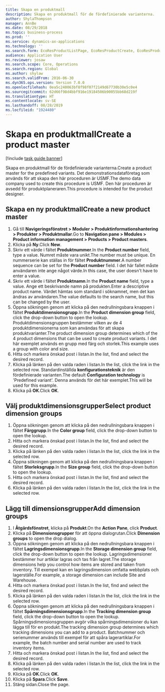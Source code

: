 ```yaml
---
title: Skapa en produktmall
description: Skapa en produktmall för de fördefinierade varianterna.
author: ShylaThompson
manager: AnnBe
ms.date: 08/29/2018
ms.topic: business-process
ms.prod: ''
ms.service: dynamics-ax-applications
ms.technology: ''
ms.search.form: EcoResProductListPage, EcoResProductCreate, EcoResProductDetails, EcoResProductInventoryDimensionGroups
audience: Application User
ms.reviewer: josaw
ms.search.scope: Core, Operations
ms.search.region: Global
ms.author: shylaw
ms.search.validFrom: 2016-06-30
ms.dyn365.ops.version: Version 7.0.0
ms.openlocfilehash: 0ea5c240063bf8f98f07f2149d67730b30e5c0e4
ms.sourcegitcommit: 62d66f98d4bbf916e19184506b90055bb68d219f
ms.translationtype: HT
ms.contentlocale: sv-SE
ms.lasthandoff: 08/28/2019
ms.locfileid: "1924480"
---
```

# <a name="create-a-product-master"></a><span data-ttu-id="ab084-103">Skapa en produktmall</span><span class="sxs-lookup"><span data-stu-id="ab084-103">Create a product master</span></span>

[!include [task guide banner](../../includes/task-guide-banner.md)]

<span data-ttu-id="ab084-104">Skapa en produktmall för de fördefinierade varianterna.</span><span class="sxs-lookup"><span data-stu-id="ab084-104">Create a product master for the predefined variants.</span></span> <span data-ttu-id="ab084-105">Det demonstrationsdataföretag som används för att skapa den här proceduren är USMF.</span><span class="sxs-lookup"><span data-stu-id="ab084-105">The demo data company used to create this procedure is USMF.</span></span> <span data-ttu-id="ab084-106">Den här proceduren är avsedd för produktplaneraren.</span><span class="sxs-lookup"><span data-stu-id="ab084-106">This procedure is intended for the product designer.</span></span>


## <a name="create-a-new-product-master"></a><span data-ttu-id="ab084-107">Skapa en ny produktmall</span><span class="sxs-lookup"><span data-stu-id="ab084-107">Create a new product master</span></span>
1. <span data-ttu-id="ab084-108">Gå till **Navigeringsfönstret > Moduler > Produktinformationshantering > Produkter > Produktmallar**.</span><span class="sxs-lookup"><span data-stu-id="ab084-108">Go to **Navigation pane > Modules > Product information management > Products > Product masters**.</span></span>
2. <span data-ttu-id="ab084-109">Klicka på **Ny**.</span><span class="sxs-lookup"><span data-stu-id="ab084-109">Click **New**.</span></span>
3. <span data-ttu-id="ab084-110">Skriv ett värde i fältet **Produktnummer**.</span><span class="sxs-lookup"><span data-stu-id="ab084-110">In the **Product number** field, type a value.</span></span> <span data-ttu-id="ab084-111">Numret måste vara unikt.</span><span class="sxs-lookup"><span data-stu-id="ab084-111">The number must be unique.</span></span> <span data-ttu-id="ab084-112">En nummerserie kan ställas in för fältet **Produktnummer**.</span><span class="sxs-lookup"><span data-stu-id="ab084-112">A number sequence can be set for the **Product number** field.</span></span> <span data-ttu-id="ab084-113">I det här fallet måste användaren inte ange något värde.</span><span class="sxs-lookup"><span data-stu-id="ab084-113">In this case, the user doesn't have to enter a value.</span></span>
4. <span data-ttu-id="ab084-114">Skriv ett värde i fältet **Produktnamn**.</span><span class="sxs-lookup"><span data-stu-id="ab084-114">In the **Product name** field, type a value.</span></span> <span data-ttu-id="ab084-115">Ange ett beskrivande namn på produkten.</span><span class="sxs-lookup"><span data-stu-id="ab084-115">Enter a descriptive product name.</span></span> <span data-ttu-id="ab084-116">Värdet hämtas som standard i söknamnet, men det kan ändras av användaren.</span><span class="sxs-lookup"><span data-stu-id="ab084-116">The value defaults to the search name, but this can be changed by the user.</span></span>
5. <span data-ttu-id="ab084-117">Öppna sökningen genom att klicka på den nedrullningsbara knappen i fältet **Produktdimensionsgrupp**.</span><span class="sxs-lookup"><span data-stu-id="ab084-117">In the **Product dimension group** field, click the drop-down button to open the lookup.</span></span> <span data-ttu-id="ab084-118">Produktdimensionsgruppen bestämmer vilken av de 4 produktdimensionerna som kan användas för att skapa produktvarianter.</span><span class="sxs-lookup"><span data-stu-id="ab084-118">The product dimension group determines which of the 4 product dimensions that can be used to create product variants.</span></span> <span data-ttu-id="ab084-119">I det här exemplet används en grupp med färg och storlek.</span><span class="sxs-lookup"><span data-stu-id="ab084-119">This example uses a group with color and size.</span></span>
6. <span data-ttu-id="ab084-120">Hitta och markera önskad post i listan.</span><span class="sxs-lookup"><span data-stu-id="ab084-120">In the list, find and select the desired record.</span></span>
7. <span data-ttu-id="ab084-121">Klicka på länken på den valda raden i listan.</span><span class="sxs-lookup"><span data-stu-id="ab084-121">In the list, click the link in the selected row.</span></span> <span data-ttu-id="ab084-122">Standardinställda **konfigurationsteknik** är den fördefinierade varianten.</span><span class="sxs-lookup"><span data-stu-id="ab084-122">The default **Configuration technology** is 'Predefined variant'.</span></span> <span data-ttu-id="ab084-123">Denna används för det här exemplet.</span><span class="sxs-lookup"><span data-stu-id="ab084-123">This will be used for this example.</span></span>
8. <span data-ttu-id="ab084-124">Klicka på **OK**.</span><span class="sxs-lookup"><span data-stu-id="ab084-124">Click **OK**.</span></span>

## <a name="select-product-dimension-groups"></a><span data-ttu-id="ab084-125">Välj produktdimensionsgrupper</span><span class="sxs-lookup"><span data-stu-id="ab084-125">Select product dimension groups</span></span>
1. <span data-ttu-id="ab084-126">Öppna sökningen genom att klicka på den nedrullningsbara knappen i fältet **Färggrupp**.</span><span class="sxs-lookup"><span data-stu-id="ab084-126">In the **Color group** field, click the drop-down button to open the lookup.</span></span>
2. <span data-ttu-id="ab084-127">Hitta och markera önskad post i listan.</span><span class="sxs-lookup"><span data-stu-id="ab084-127">In the list, find and select the desired record.</span></span>
3. <span data-ttu-id="ab084-128">Klicka på länken på den valda raden i listan.</span><span class="sxs-lookup"><span data-stu-id="ab084-128">In the list, click the link in the selected row.</span></span>
4. <span data-ttu-id="ab084-129">Öppna sökningen genom att klicka på den nedrullningsbara knappen i fältet **Storleksgrupp**.</span><span class="sxs-lookup"><span data-stu-id="ab084-129">In the **Size group** field, click the drop-down button to open the lookup.</span></span>
5. <span data-ttu-id="ab084-130">Hitta och markera önskad post i listan.</span><span class="sxs-lookup"><span data-stu-id="ab084-130">In the list, find and select the desired record.</span></span>
6. <span data-ttu-id="ab084-131">Klicka på länken på den valda raden i listan.</span><span class="sxs-lookup"><span data-stu-id="ab084-131">In the list, click the link in the selected row.</span></span>

## <a name="add-dimension-groups"></a><span data-ttu-id="ab084-132">Lägg till dimensionsgrupper</span><span class="sxs-lookup"><span data-stu-id="ab084-132">Add dimension groups</span></span>
1. <span data-ttu-id="ab084-133">I **Åtgärdsfönstret**, klicka på **Produkt**.</span><span class="sxs-lookup"><span data-stu-id="ab084-133">On the **Action Pane**, click **Product**.</span></span>
2. <span data-ttu-id="ab084-134">Klicka på **Dimensionsgrupper** för att öppna dialogrutan.</span><span class="sxs-lookup"><span data-stu-id="ab084-134">Click **Dimension groups** to open the drop dialog.</span></span>
3. <span data-ttu-id="ab084-135">Öppna sökningen genom att klicka på den nedrullningsbara knappen i fältet **Lagringsdimensionsgrupp**.</span><span class="sxs-lookup"><span data-stu-id="ab084-135">In the **Storage dimension group** field, click the drop-down button to open the lookup.</span></span> <span data-ttu-id="ab084-136">Lagringsdimensioner bestämmer hur artiklar lagras och tas från lagret.</span><span class="sxs-lookup"><span data-stu-id="ab084-136">The storage dimensions help you control how items are stored and taken from inventory.</span></span> <span data-ttu-id="ab084-137">Till exempel kan en lagringsdimension omfatta webbplats och lagerställe.</span><span class="sxs-lookup"><span data-stu-id="ab084-137">For example, a storage dimension can include Site and Warehouse.</span></span>
4. <span data-ttu-id="ab084-138">Hitta och markera önskad post i listan.</span><span class="sxs-lookup"><span data-stu-id="ab084-138">In the list, find and select the desired record.</span></span>
5. <span data-ttu-id="ab084-139">Klicka på länken på den valda raden i listan.</span><span class="sxs-lookup"><span data-stu-id="ab084-139">In the list, click the link in the selected row.</span></span>
6. <span data-ttu-id="ab084-140">Öppna sökningen genom att klicka på den nedrullningsbara knappen i fältet **Spårningsdimensionsgrupp**.</span><span class="sxs-lookup"><span data-stu-id="ab084-140">In the **Tracking dimension group** field, click the drop-down button to open the lookup.</span></span> <span data-ttu-id="ab084-141">Spårningsdimensionsgruppen avgör vilka spårningsdimensioner du kan lägga till för en produkt.</span><span class="sxs-lookup"><span data-stu-id="ab084-141">The tracking dimension group determines which tracking dimensions you can add to a product.</span></span> <span data-ttu-id="ab084-142">Batchnummer och serienummer används till exempel för att spåra lagerartiklar.</span><span class="sxs-lookup"><span data-stu-id="ab084-142">For example, the batch number and serial number are used to track inventory items.</span></span>
7. <span data-ttu-id="ab084-143">Hitta och markera önskad post i listan.</span><span class="sxs-lookup"><span data-stu-id="ab084-143">In the list, find and select the desired record.</span></span>
8. <span data-ttu-id="ab084-144">Klicka på länken på den valda raden i listan.</span><span class="sxs-lookup"><span data-stu-id="ab084-144">In the list, click the link in the selected row.</span></span>
9. <span data-ttu-id="ab084-145">Klicka på **OK**.</span><span class="sxs-lookup"><span data-stu-id="ab084-145">Click **OK**.</span></span>
10. <span data-ttu-id="ab084-146">Klicka på **Spara**.</span><span class="sxs-lookup"><span data-stu-id="ab084-146">Click **Save**.</span></span>
11. <span data-ttu-id="ab084-147">Stäng sidan.</span><span class="sxs-lookup"><span data-stu-id="ab084-147">Close the page.</span></span>


